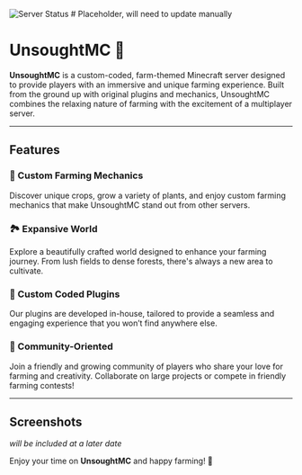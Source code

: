 ![Server Status](https://img.shields.io/badge/status-unknown-yellow.svg)  # Placeholder, will need to update manually




# UnsoughtMC 🌾

**UnsoughtMC** is a custom-coded, farm-themed Minecraft server designed to provide players with an immersive and unique farming experience. Built from the ground up with original plugins and mechanics, UnsoughtMC combines the relaxing nature of farming with the excitement of a multiplayer server.

---

## Features

### 🌾 Custom Farming Mechanics
Discover unique crops, grow a variety of plants, and enjoy custom farming mechanics that make UnsoughtMC stand out from other servers.

### 🏞 Expansive World
Explore a beautifully crafted world designed to enhance your farming journey. From lush fields to dense forests, there's always a new area to cultivate.

### 🎨 Custom Coded Plugins
Our plugins are developed in-house, tailored to provide a seamless and engaging experience that you won’t find anywhere else.

### 🌟 Community-Oriented
Join a friendly and growing community of players who share your love for farming and creativity. Collaborate on large projects or compete in friendly farming contests!

---

## Screenshots

*will be included at a later date*

Enjoy your time on **UnsoughtMC** and happy farming! 🌱
